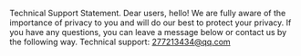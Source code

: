 Technical Support Statement.
Dear users, hello!
We are fully aware of the importance of privacy to you and will do our best to protect your privacy.
If you have any questions, you can leave a message below or contact us by the following way.
Technical support: 277213434@qq.com
